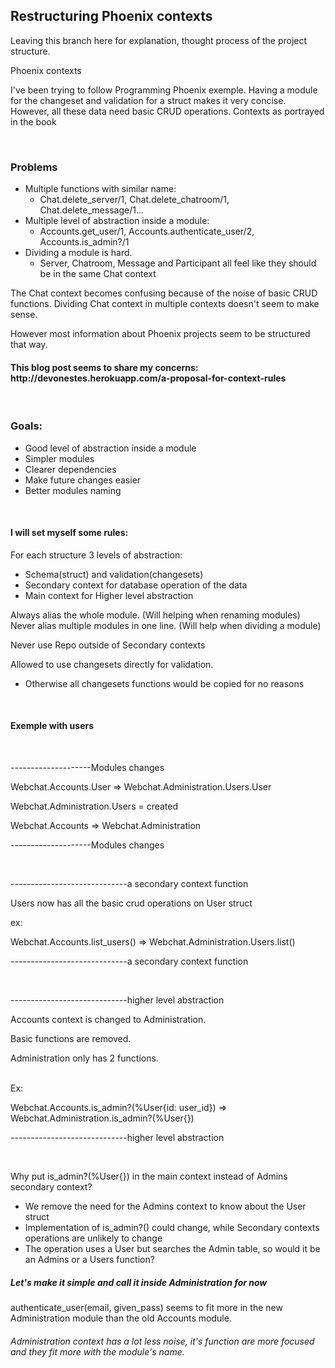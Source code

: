 <h2>Restructuring Phoenix contexts</h2>

Leaving this branch here for explanation, thought process of the project structure.


Phoenix contexts

I've been trying to follow Programming Phoenix exemple. 
Having a module for the changeset and validation for a struct makes
it very concise. However, all these data need basic CRUD operations. Contexts as portrayed in the book

</br>
<h3>Problems</h3>

  
- Multiple functions with similar name: 
  - Chat.delete_server/1, Chat.delete_chatroom/1, Chat.delete_message/1...
- Multiple level of abstraction inside a module:
  - Accounts.get_user/1, Accounts.authenticate_user/2, Accounts.is_admin?/1
- Dividing a module is hard.
  - Server, Chatroom, Message and Participant all feel like they should be in the same Chat context

 
The Chat context becomes confusing because of the noise of basic CRUD functions.
Dividing Chat context in multiple contexts doesn't seem to make sense.
    

However most information about Phoenix projects seem to be structured that way.

<h4>This blog post seems to share my concerns:
http://devonestes.herokuapp.com/a-proposal-for-context-rules
</h4>

</br>
<h3>Goals:</h3>

  - Good level of abstraction inside a module
  - Simpler modules
  - Clearer dependencies
  - Make future changes easier
  - Better modules naming


</br>
<h4>I will set myself some rules:</h4>

For each structure 3 levels of abstraction:
  - Schema(struct) and validation(changesets) 
  - Secondary context for database operation of the data
  - Main context for Higher level abstraction 

Always alias the whole module. (Will helping when renaming modules)
Never alias multiple modules in one line. (Will help when dividing a module)

Never use Repo outside of Secondary contexts

Allowed to use changesets directly for validation.
  - Otherwise all changesets functions would be copied for no reasons 
  
</br>
<h4>Exemple with users</h4> 


</br>

--------------------Modules changes

Webchat.Accounts.User => Webchat.Administration.Users.User


Webchat.Administration.Users = created


Webchat.Accounts => Webchat.Administration

--------------------Modules changes

</br>

-----------------------------a secondary context function

Users now has all the basic crud operations on User struct

ex:

Webchat.Accounts.list_users() => Webchat.Administration.Users.list()

-----------------------------a secondary context function


</br>

-----------------------------higher level abstraction 

Accounts context is changed to Administration.

Basic functions are removed.

Administration only has 2 functions.

</br>
Ex:

Webchat.Accounts.is_admin?(%User{id: user_id}) => Webchat.Administration.is_admin?(%User{})

-----------------------------higher level abstraction 

</br>

Why put is_admin?(%User{}) in the main context instead of Admins secondary context?
  - We remove the need for the Admins context to know about the User struct
  - Implementation of is_admin?() could change, while Secondary contexts operations are unlikely to change
  - The operation uses a User but searches the Admin table, so would it be an Admins or a Users function?
  
<h5>Let's make it simple and call it inside Administration for now</h5>


authenticate_user(email, given_pass) seems to fit more in the new Administration module than the old Accounts module.

<h6>Administration context has a lot less noise, it's function are more focused and they fit more with the module's name.</h6>
